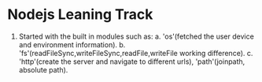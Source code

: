# Nodejs Leaning Track
1. Started with the built in modules such as:
    a. 'os'(fetched the user device and environment information).
    b. 'fs'(readFileSync,writeFileSync,readFile,writeFile working difference).
    c. 'http'(create the server and navigate to different urls), 'path'(joinpath, absolute path).
